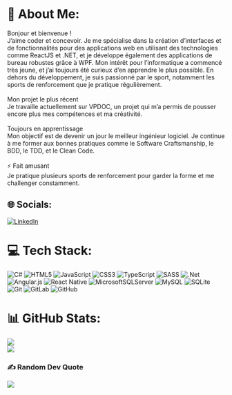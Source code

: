 # 💫 About Me:
Bonjour et bienvenue !<br>J’aime coder et concevoir. Je me spécialise dans la création d’interfaces et de fonctionnalités pour des applications web en utilisant des technologies comme ReactJS et .NET, et je développe également des applications de bureau robustes grâce à WPF. Mon intérêt pour l’informatique a commencé très jeune, et j’ai toujours été curieux d’en apprendre le plus possible. En dehors du développement, je suis passionné par le sport, notamment les sports de renforcement que je pratique régulièrement.<br><br>Mon projet le plus récent<br>Je travaille actuellement sur VPDOC, un projet qui m’a permis de pousser encore plus mes compétences et ma créativité.<br><br>Toujours en apprentissage<br>Mon objectif est de devenir un jour le meilleur ingénieur logiciel. Je continue à me former aux bonnes pratiques comme le Software Craftsmanship, le BDD, le TDD, et le Clean Code.<br><br>⚡ Fait amusant<br>Je pratique plusieurs sports de renforcement pour garder la forme et me challenger constamment.


## 🌐 Socials:
[![LinkedIn](https://img.shields.io/badge/LinkedIn-%230077B5.svg?logo=linkedin&logoColor=white)](https://linkedin.com/in/www.linkedin.com/in/david-cardigos-3a572a233/) 

# 💻 Tech Stack:
![C#](https://img.shields.io/badge/c%23-%23239120.svg?style=for-the-badge&logo=csharp&logoColor=white) ![HTML5](https://img.shields.io/badge/html5-%23E34F26.svg?style=for-the-badge&logo=html5&logoColor=white) ![JavaScript](https://img.shields.io/badge/javascript-%23323330.svg?style=for-the-badge&logo=javascript&logoColor=%23F7DF1E) ![CSS3](https://img.shields.io/badge/css3-%231572B6.svg?style=for-the-badge&logo=css3&logoColor=white) ![TypeScript](https://img.shields.io/badge/typescript-%23007ACC.svg?style=for-the-badge&logo=typescript&logoColor=white) ![SASS](https://img.shields.io/badge/SASS-hotpink.svg?style=for-the-badge&logo=SASS&logoColor=white) ![.Net](https://img.shields.io/badge/.NET-5C2D91?style=for-the-badge&logo=.net&logoColor=white) ![Angular.js](https://img.shields.io/badge/angular.js-%23E23237.svg?style=for-the-badge&logo=angularjs&logoColor=white) ![React Native](https://img.shields.io/badge/react_native-%2320232a.svg?style=for-the-badge&logo=react&logoColor=%2361DAFB) ![MicrosoftSQLServer](https://img.shields.io/badge/Microsoft%20SQL%20Server-CC2927?style=for-the-badge&logo=microsoft%20sql%20server&logoColor=white) ![MySQL](https://img.shields.io/badge/mysql-4479A1.svg?style=for-the-badge&logo=mysql&logoColor=white) ![SQLite](https://img.shields.io/badge/sqlite-%2307405e.svg?style=for-the-badge&logo=sqlite&logoColor=white) ![Git](https://img.shields.io/badge/git-%23F05033.svg?style=for-the-badge&logo=git&logoColor=white) ![GitLab](https://img.shields.io/badge/gitlab-%23181717.svg?style=for-the-badge&logo=gitlab&logoColor=white) ![GitHub](https://img.shields.io/badge/github-%23121011.svg?style=for-the-badge&logo=github&logoColor=white)
# 📊 GitHub Stats:
![](https://github-readme-streak-stats.herokuapp.com/?user=Davidcardig&theme=dark&hide_border=true)<br/>
![](https://github-readme-stats.vercel.app/api/top-langs/?username=Davidcardig&theme=dark&hide_border=true&include_all_commits=false&count_private=false&layout=compact)

### ✍️ Random Dev Quote
![](https://quotes-github-readme.vercel.app/api?type=horizontal&theme=radical)

<!-- Proudly created with GPRM ( https://gprm.itsvg.in ) -->
